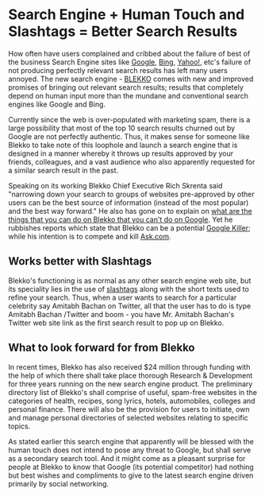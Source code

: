 # Search Engine + Human Touch and Slashtags = Better Search Results

How often have users complained and cribbed about the failure of best of the business Search Engine sites like <a href="https://www.google.com/">Google</a>, <a href="http://www.bing.com/">Bing</a>, <a href="http://www.yahoo.com/">Yahoo!</a>, etc's failure of not producing perfectly relevant search results has left many users annoyed. The new search engine - <a href="http://blekko.com/">BLEKKO</a> comes with new and improved promises of bringing out relevant search results; results that completely depend on human input more than the mundane and conventional search engines like Google and Bing.

Currently since the web is over-populated with marketing spam, there is a large possibility that most of the top 10 search results churned out by Google are not perfectly authentic. Thus, it makes sense for someone like Blekko to take note of this loophole and launch a search engine that is designed in a manner whereby it throws up results approved by your friends, colleagues, and a vast audience who also apparently requested for a similar search result in the past. 

Speaking on its working Blekko Chief Executive Rich Skrenta said "narrowing down your search to groups of websites pre-approved by other users can be the best source of information (instead of the most popular) and the best way forward." He also has gone on to explain on <a href="http://techcrunch.com/2010/11/03/blekko/">what are the things that you can do on Blekko that you can't do on Google</a>. Yet he rubbishes reports which state that Blekko can be a potential <a href="http://www.hindustantimes.com/Blekko-the-new-Google-killer-launched/Article1-622607.aspx">Google Killer</a>; while his intention is to compete and kill <a href="http://ask.com/">Ask.com</a>.

## Works better with Slashtags

Blekko's functioning is as normal as any other search engine web site, but its speciality lies in the use of <a href="http://blekko.com/ws/+/about">slashtags</a> along with the short texts used to refine your search. Thus, when a user wants to search for a particular celebrity say Amitabh Bachan on Twitter, all that the user has to do is type Amitabh Bachan /Twitter and boom - you have Mr. Amitabh Bachan's Twitter web site link as the first search result to pop up on Blekko.

## What to look forward for from Blekko

In recent times, Blekko has also received $24 million through funding with the help of which there shall take place thorough Research & Development for three years running on the new search engine product. The preliminary directory list of Blekko's shall comprise of useful, spam-free websites in the categories of health, recipes, song lyrics, hotels, automobiles, colleges and personal finance. There will also be the provision for users to initiate, own and manage personal directories of selected websites relating to specific topics. 

As stated earlier this search engine that apparently will be blessed with the human touch does not intend to pose any threat to Google, but shall serve as a secondary search tool. And it might come as a pleasant surprise for people at Blekko to know that Google (its potential competitor) had nothing but best wishes and compliments to give to the latest search engine driven primarily by social networking. 
